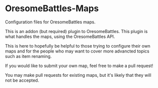 OresomeBattles-Maps
===================

Configuration files for OresomeBattles maps.

This is an addon (but required) plugin to OresomeBattles. This plugin is what handles the maps, using the OresomeBattles API.

This is here to hopefully be helpful to those trying to configure their own maps and for the people who may want to cover more advancted topics such as item renaming.

If you would like to submit your own map, feel free to make a pull request!

You may make pull requests for existing maps, but it's likely that they will not be accepted.
